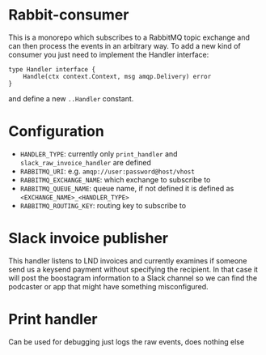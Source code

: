 # Rabbit-consumer

This is a monorepo which subscribes to a RabbitMQ topic exchange and can then process the events in an arbitrary way. To add a new kind of consumer you just need to implement the Handler interface:
```
type Handler interface {
	Handle(ctx context.Context, msg amqp.Delivery) error
}
```
and define a new `..Handler` constant.

# Configuration

- `HANDLER_TYPE`: currently only `print_handler` and `slack_raw_invoice_handler` are defined
- `RABBITMQ_URI`: e.g. `amqp://user:password@host/vhost`
- `RABBITMQ_EXCHANGE_NAME`: which exchange to subscribe to
- `RABBITMQ_QUEUE_NAME`: queue name, if not defined it is defined as `<EXCHANGE_NAME>_<HANDLER_TYPE>`
- `RABBITMQ_ROUTING_KEY`: routing key to subscribe to

# Slack invoice publisher
This handler listens to LND invoices and currently examines if someone send us a keysend payment without specifying the recipient. In that case it will post the boostagram information to a Slack channel so we can find the podcaster or app that might have something misconfigured.
# Print handler
Can be used for debugging just logs the raw events, does nothing else
